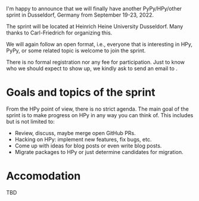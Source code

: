 <!--
.. title: Dusseldorf PyPy/HPy/other sprint Sept 19-23, 2022
.. slug: dusseldorf-sprint-2022
.. date: 2022-07-22 10:00:00 UTC
.. author: fangerer
.. tags:
.. category:
.. link:
.. description:
.. type: text
-->


I'm happy to announce that we will finally have another PyPy/HPy/other sprint
in Dusseldorf, Germany from September 19-23, 2022.

The sprint will be located at Heinrich Heine University Dusseldorf. Many
thanks to Carl-Friedrich for organizing this.

We will again follow an open format, i.e., everyone that is interesting in HPy,
PyPy, or some related topic is welcome to join the sprint.

There is no formal registration nor any fee for participation. Just to know who
we should expect to show up, we kindly ask to send an email to <TBD>.

<!--TEASER_END-->

# Goals and topics of the sprint

From the HPy point of view, there is no strict agenda. The main goal of the
sprint is to make progress on HPy in any way you can think of.
This includes but is not limited to:

  - Review, discuss, maybe merge open GitHub PRs.
  - Hacking on HPy: implement new features, fix bugs, etc.
  - Come up with ideas for blog posts or even write blog posts.
  - Migrate packages to HPy or just determine candidates for migration.

# Accomodation

TBD
